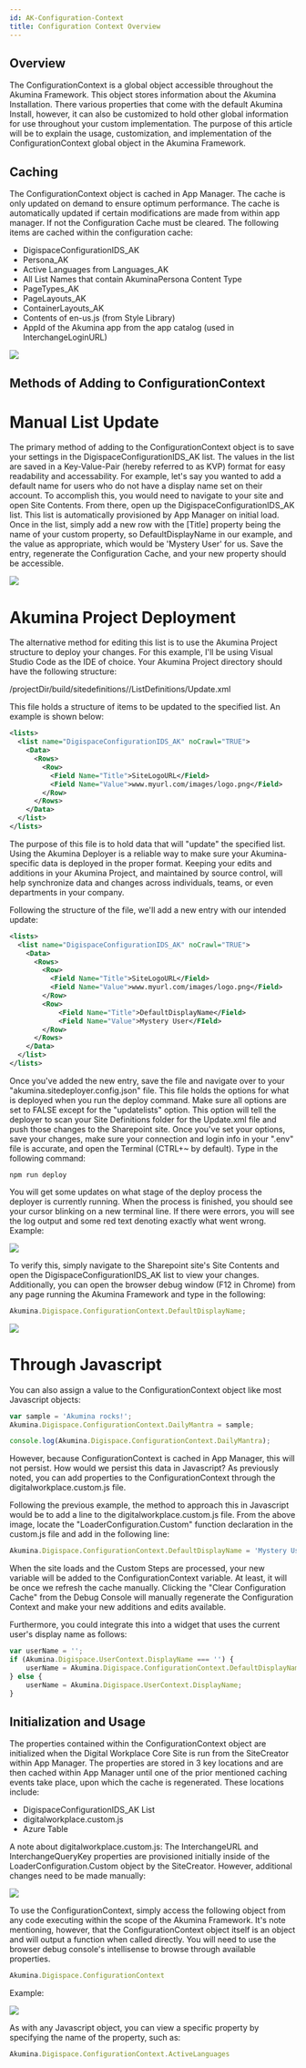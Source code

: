```yaml
---
id: AK-Configuration-Context
title: Configuration Context Overview
---
```


## Overview

The ConfigurationContext is a global object accessible throughout the Akumina Framework. This object stores information about the Akumina Installation. There various properties that come with the default Akumina Install, however, it can also be customized to hold other global information for use throughout your custom implementation. The purpose of this article will be to explain the usage, customization, and implementation of the ConfigurationContext global object in the Akumina Framework.

## Caching

The ConfigurationContext object is cached in App Manager. The cache is only updated on demand to ensure optimum performance. The cache is automatically updated if certain modifications are made from within app manager.  If not the Configuration Cache must be cleared. The following items are cached within the configuration cache:
*	DigispaceConfigurationIDS_AK
*	Persona_AK
*	Active Languages from Languages_AK
*	All List Names that contain AkuminaPersona Content Type
*	PageTypes_AK
*	PageLayouts_AK
*	ContainerLayouts_AK
*	Contents of en-us.js (from Style Library)
*	AppId of the Akumina app from the app catalog (used in InterchangeLoginURL)


![](https://akuminadownloads.blob.core.windows.net/wiki/AkuminaDev/configcontext-refreshcache.PNG)


## Methods of Adding to ConfigurationContext

# Manual List Update

The primary method of adding to the ConfigurationContext object is to save your settings in the DigispaceConfigurationIDS_AK list. The values in the list are saved in a Key-Value-Pair (hereby referred to as KVP) format for easy readability and accessability. For example, let's say you wanted to add a default name for users who do not have a display name set on their account. To accomplish this, you would need to navigate to your site and open Site Contents. From there, open up the DigispaceConfigurationIDS_AK list. This list is automatically provisioned by App Manager on initial load.
Once in the list, simply add a new row with the [Title] property being the name of your custom property, so DefaultDisplayName in our example, and the value as appropriate, which would be 'Mystery User' for us. Save the entry, regenerate the Configuration Cache, and your new property should be accessible.

![](https://akuminadownloads.blob.core.windows.net/wiki/AkuminaDev/configcontext-addnewrow.PNG)

# Akumina Project Deployment

The alternative method for editing this list is to use the Akumina Project structure to deploy your changes. For this example, I'll be using Visual Studio Code as the IDE of choice. Your Akumina Project directory should have the following structure:

/projectDir/build/sitedefinitions/<namespace>/ListDefinitions/Update.xml

This file holds a structure of items to be updated to the specified list. An example is shown below:

```xml
<lists>
  <list name="DigispaceConfigurationIDS_AK" noCrawl="TRUE">
    <Data>
      <Rows>
        <Row>
          <Field Name="Title">SiteLogoURL</Field>
          <Field Name="Value">www.myurl.com/images/logo.png</Field>
        </Row>
      </Rows>
    </Data>
  </list>
</lists>
```

The purpose of this file is to hold data that will "update" the specified list. Using the Akumina Deployer is a reliable way to make sure your Akumina-specific data is deployed in the proper format. Keeping your edits and additions in your Akumina Project, and maintained by source control, will help synchronize data and changes across individuals, teams, or even departments in your company.

Following the structure of the file, we'll add a new entry with our intended update:

```xml
<lists>
  <list name="DigispaceConfigurationIDS_AK" noCrawl="TRUE">
    <Data>
      <Rows>
        <Row>
          <Field Name="Title">SiteLogoURL</Field>
          <Field Name="Value">www.myurl.com/images/logo.png</Field>
        </Row>
        <Row>
            <Field Name="Title">DefaultDisplayName</Field>
            <Field Name="Value">Mystery User</FIeld>
        </Row>
      </Rows>
    </Data>
  </list>
</lists>
```

Once you've added the new entry, save the file and navigate over to your "akumina.sitedeployer.config.json" file. This file holds the options for what is deployed when you run the deploy command. Make sure all options are set to FALSE except for the "updatelists" option. This option will tell the deployer to scan your Site Definitions folder for the Update.xml file and push those changes to the Sharepoint site. Once you've set your options, save your changes, make sure your connection and login info in your ".env" file is accurate, and open the Terminal (CTRL+~ by default). Type in the following command:

```
npm run deploy
```

You will get some updates on what stage of the deploy process the deployer is currently running. When the process is finished, you should see your cursor blinking on a new terminal line. If there were errors, you will see the log output and some red text denoting exactly what went wrong. Example:

![](https://akuminadownloads.blob.core.windows.net/wiki/AkuminaDev/configcontext-psoutput.PNG)

To verify this, simply navigate to the Sharepoint site's Site Contents and open the DigispaceConfigurationIDS_AK list to view your changes. Additionally, you can open the browser debug window (F12 in Chrome) from any page running the Akumina Framework and type in the following:

```javascript
Akumina.Digispace.ConfigurationContext.DefaultDisplayName;
```

![](https://akuminadownloads.blob.core.windows.net/wiki/AkuminaDev/configcontext-verifylistaddition.PNG)

# Through Javascript

You can also assign a value to the ConfigurationContext object like most Javascript objects:

```javascript
var sample = 'Akumina rocks!';
Akumina.Digispace.ConfigurationContext.DailyMantra = sample;

console.log(Akumina.Digispace.ConfigurationContext.DailyMantra);
```

However, because ConfigurationContext is cached in App Manager, this will not persist. How would we persist this data in Javascript? As previously noted, you can add properties to the ConfigurationContext through the digitalworkplace.custom.js file.

Following the previous example, the method to approach this in Javascript would be to add a line to the digitalworkplace.custom.js file. From the above image, locate the "LoaderConfiguration.Custom" function declaration in the custom.js file and add in the following line:

```javascript
Akumina.Digispace.ConfigurationContext.DefaultDisplayName = 'Mystery User';
```

When the site loads and the Custom Steps are processed, your new variable will be added to the ConfigurationContext variable. At least, it will be once we refresh the cache manually. Clicking the "Clear Configuration Cache" from the Debug Console will manually regenerate the Configuration Context and make your new additions and edits available. 

Furthermore, you could integrate this into a widget that uses the current user's display name as follows:

```javascript
var userName = '';
if (Akumina.Digispace.UserContext.DisplayName === '') {
    userName = Akumina.Digispace.ConfigurationContext.DefaultDisplayName;
} else {
    userName = Akumina.Digispace.UserContext.DisplayName;
}
```

## Initialization and Usage

The properties contained within the ConfigurationContext object are initialized when the Digital Workplace Core Site is run from the SiteCreator within App Manager. The properties are stored in 3 key locations and are then cached within App Manager until one of the prior mentioned caching events take place, upon which the cache is regenerated. These locations include:

* DigispaceConfigurationIDS_AK List
* digitalworkplace.custom.js
* Azure Table

A note about digitalworkplace.custom.js:
The InterchangeURL and InterchangeQueryKey properties are provisioned initially inside of the LoaderConfiguration.Custom object by the SiteCreator. However, additional changes need to be made manually:

![](https://camo.githubusercontent.com/e9c2d6105e9cc00ff592333e9d9075a8198305b1/68747470733a2f2f616b756d696e612e617a757265656467652e6e65742f77696b692f747261696e696e672f696d616765732f342e302e302e302f696e7465726368616e676575726c5f656469742e706e67)

To use the ConfigurationContext, simply access the following object from any code executing within the scope of the Akumina Framework. It's note mentioning, however, that the ConfigurationContext object itself is an object and will output a function when called directly. You will need to use the browser debug console's intellisense to browse through available properties.

```javascript
Akumina.Digispace.ConfigurationContext
```

Example:

![](https://akuminadownloads.blob.core.windows.net/wiki/AkuminaDev/configcontext-properties.PNG)

As with any Javascript object, you can view a specific property by specifying the name of the property, such as:

```javascript
Akumina.Digispace.ConfigurationContext.ActiveLanguages
```

